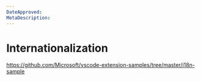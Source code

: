 ```yaml
---
DateApproved:
MetaDescription:
---
```


# Internationalization

https://github.com/Microsoft/vscode-extension-samples/tree/master/i18n-sample
